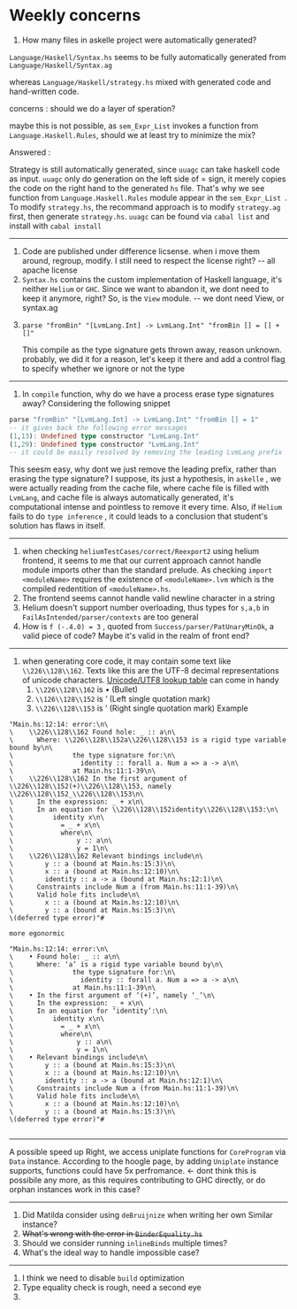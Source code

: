 
# Weekly concerns 
1. How many files in askelle project were automatically generated?
  
`Language/Haskell/Syntax.hs` seems to be fully automatically generated from `Language/Haskell/Syntax.ag`

whereas `Language/Haskell/strategy.hs` mixed with generated code and hand-written code.

concerns : should we do a layer of speration? 

maybe this is not possible, as `sem_Expr_List` invokes a function from `Language.Haskell.Rules`, should we at least try to minimize the mix?

Answered :

Strategy is still automatically generated, since `uuagc` can take haskell code as input. `uuagc` only do generation on the left side of $=$ sign, it merely copies the code on the right hand  to the generated `hs` file. That's why we see function from `Language.Haskell.Rules` module appear in the `sem_Expr_List `. 
To modify `strategy.hs`, the recommand approach is to modify `strategy.ag` first, then generate `strategy.hs`. 
`uuagc` can be found via `cabal list` and install with `cabal install`


---
1. Code are published under difference licsense. when i move them around, regroup, modify. I still need to respect the license right?  -- all apache license 
2. `Syntax.hs` contains the custom implementation of Haskell language, it's neither `Helium` or `GHC`. Since we want to abandon it, we dont need to keep it anymore, right? So, is the `View` module. -- 
   we dont need View, or syntax.ag 
3. ```
   parse "fromBin" "[LvmLang.Int] -> LvmLang.Int" "fromBin [] = [] + []"
   ```
   This compile as the type signature gets thrown away, reason unknown.
   probably, we did it for a reason, let's keep it there
   and add a control flag to specify whether we ignore or not the type
  

--- 
1. In `compile` function, why do we have a process erase type signatures away?
Considering the following snippet 
```haskell
parse "fromBin" "[LvmLang.Int] -> LvmLang.Int" "fromBin [] = 1"
-- it gives back the following error messages
(1,13): Undefined type constructor "LvmLang.Int"
(1,29): Undefined type constructor "LvmLang.Int"
-- it could be easily resolved by removing the leading LvmLang prefix
```
This seesm easy, why dont we just remove the leading prefix, rather than erasing the type signature?
I suppose, its just a hypothesis, in `askelle` , we were actually reading from the cache file, where cache file is filled with `LvmLang`, and cache file is always automatically generated, it's computational intense and pointless to remove it every time. Also, if `Helium` fails to do `type inference` , it could leads to a conclusion that student's solution has flaws in itself.


--- 
1. when checking `heliumTestCases/correct/Reexport2` using helium frontend, it seems to me that our current approach cannot handle module imports other than the standard prelude. As checking `import <moduleName>` requires the existence of `<moduleName>.lvm` which is the compiled redentition of `<moduleName>.hs`.
2. The frontend seems cannot handle valid newline character in a string 
3. Helium doesn't support number overloading, thus types for `s,a,b` in `FailAsIntended/parser/contexts` are too general
4. How is `f (-.4.0) = 3` , quoted from `Success/parser/PatUnaryMinOk`, a valid piece of code? Maybe it's valid in the realm of front end?



---
1. when generating core code, it may contain some text like `\\226\\128\\162`. Texts like this are the UTF-8 decimal representations of unicode characters.  [Unicode/UTF8 lookup table](https://www.utf8-chartable.de/unicode-utf8-table.pl?start=8192&number=128&utf8=dec) can come in handy
   1.  `\\226\\128\\162` is  • (Bullet)
   2.  `\\126\\128\\152` is  ‘ (Left single quotation mark)
   3.  `\\226\\128\\153` is ’ (Right  single quotation mark)
Example
````
"Main.hs:12:14: error:\n\
\    \\226\\128\\162 Found hole: _ :: a\n\
\      Where: \\226\\128\\152a\\226\\128\\153 is a rigid type variable bound by\n\
\               the type signature for:\n\
\                 identity :: forall a. Num a => a -> a\n\
\               at Main.hs:11:1-39\n\
\    \\226\\128\\162 In the first argument of \\226\\128\\152(+)\\226\\128\\153, namely \\226\\128\\152_\\226\\128\\153\n\
\      In the expression: _ + x\n\
\      In an equation for \\226\\128\\152identity\\226\\128\\153:\n\
\          identity x\n\
\            = _ + x\n\
\            where\n\
\                y :: a\n\
\                y = 1\n\
\    \\226\\128\\162 Relevant bindings include\n\
\        y :: a (bound at Main.hs:15:3)\n\
\        x :: a (bound at Main.hs:12:10)\n\
\        identity :: a -> a (bound at Main.hs:12:1)\n\
\      Constraints include Num a (from Main.hs:11:1-39)\n\
\      Valid hole fits include\n\
\        x :: a (bound at Main.hs:12:10)\n\
\        y :: a (bound at Main.hs:15:3)\n\
\(deferred type error)"#

more egonormic 

"Main.hs:12:14: error:\n\
\    • Found hole: _ :: a\n\
\      Where: ‘a’ is a rigid type variable bound by\n\
\               the type signature for:\n\
\                 identity :: forall a. Num a => a -> a\n\
\               at Main.hs:11:1-39\n\
\    • In the first argument of ‘(+)’, namely ‘_’\n\
\      In the expression: _ + x\n\
\      In an equation for ‘identity’:\n\
\          identity x\n\
\            = _ + x\n\
\            where\n\
\                y :: a\n\
\                y = 1\n\
\    • Relevant bindings include\n\
\        y :: a (bound at Main.hs:15:3)\n\
\        x :: a (bound at Main.hs:12:10)\n\
\        identity :: a -> a (bound at Main.hs:12:1)\n\
\      Constraints include Num a (from Main.hs:11:1-39)\n\
\      Valid hole fits include\n\
\        x :: a (bound at Main.hs:12:10)\n\
\        y :: a (bound at Main.hs:15:3)\n\
\(deferred type error)"#


````


--- 
A possible speed up 
Right, we access uniplate functions for `CoreProgram` via `Data` instance. 
According to the hoogle page, by adding `Uniplate` instance supports, functions could have 5x perfromance. <- dont think this is possibile any more, as this requires contributing to GHC directly, or do orphan instances work in this case? 


--- 
1. Did Matilda consider using `deBruijnize` when writing her own Similar instance?
2. ~~What's wrong with the error in `BinderEquality.hs`~~
3. Should we consider running `inlineBinds` multiple times?
4. What's the ideal way to handle impossible case? 


--- 
1. I think we need to disable `build` optimization  
2. Type equality check is rough, need a second eye
3. 
